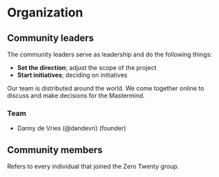# Organization

## Community leaders

The community leaders serve as leadership and do the following things:

* **Set the direction**; adjust the scope of the project 
* **Start initiatives**; deciding on initiatives

Our team is distributed around the world. We come together online to discuss and make decisions for the Mastermind.

### Team

* Danny de Vries (@dandevri) (founder)

## Community members

Refers to every individual that joined the Zero Twenty group.
